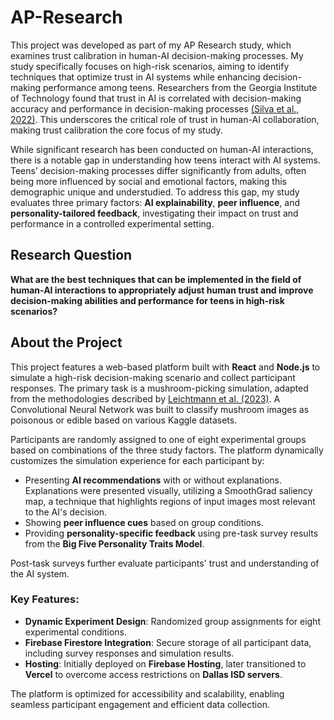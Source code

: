 # AP-Research
This project was developed as part of my AP Research study, which examines trust calibration in human-AI decision-making processes. My study specifically focuses on high-risk scenarios, aiming to identify techniques that optimize trust in AI systems while enhancing decision-making performance among teens. Researchers from the Georgia Institute of Technology found that trust in AI is correlated with decision-making accuracy and performance in decision-making processes [(Silva et al., 2022)](https://doi.org/10.1080/10447318.2022.2101698). This underscores the critical role of trust in human-AI collaboration, making trust calibration the core focus of my study.  

While significant research has been conducted on human-AI interactions, there is a notable gap in understanding how teens interact with AI systems. Teens’ decision-making processes differ significantly from adults, often being more influenced by social and emotional factors, making this demographic unique and understudied. To address this gap, my study evaluates three primary factors: **AI explainability**, **peer influence**, and **personality-tailored feedback**, investigating their impact on trust and performance in a controlled experimental setting.


## Research Question
**What are the best techniques that can be implemented in the field of human-AI interactions to appropriately adjust human trust and improve decision-making abilities and performance for teens in high-risk scenarios?**

## About the Project
This project features a web-based platform built with **React** and **Node.js** to simulate a high-risk decision-making scenario and collect participant responses. The primary task is a mushroom-picking simulation, adapted from the methodologies described by [Leichtmann et al. (2023)](https://doi.org/10.1016/j.chb.2022.107539). A Convolutional Neural Network was built to classify mushroom images as poisonous or edible based on various Kaggle datasets.

Participants are randomly assigned to one of eight experimental groups based on combinations of the three study factors. The platform dynamically customizes the simulation experience for each participant by:
- Presenting **AI recommendations** with or without explanations. Explanations were presented visually, utilizing a SmoothGrad saliency map, a technique that highlights regions of input images most relevant to the AI's decision.
- Showing **peer influence cues** based on group conditions.
- Providing **personality-specific feedback** using pre-task survey results from the **Big Five Personality Traits Model**.

Post-task surveys further evaluate participants' trust and understanding of the AI system.

### Key Features:
- **Dynamic Experiment Design**: Randomized group assignments for eight experimental conditions.
- **Firebase Firestore Integration**: Secure storage of all participant data, including survey responses and simulation results.
- **Hosting**: Initially deployed on **Firebase Hosting**, later transitioned to **Vercel** to overcome access restrictions on **Dallas ISD servers**.

The platform is optimized for accessibility and scalability, enabling seamless participant engagement and efficient data collection.
